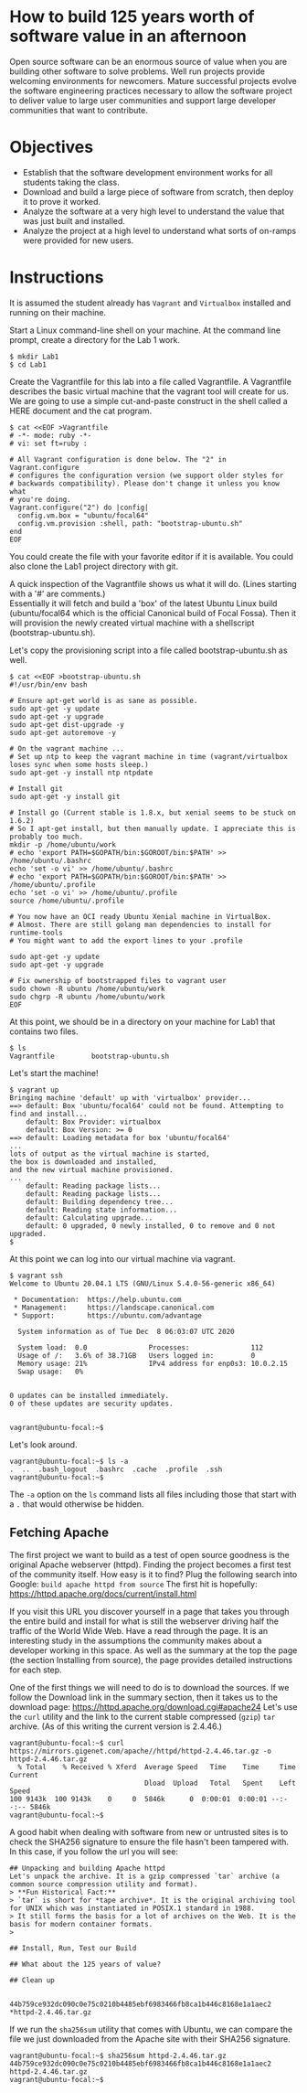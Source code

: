 # How to build 125 years worth of software value in an afternoon
Open source software can be an enormous source of value when you are building other software to solve problems. 
Well run projects provide welcoming environments for newcomers. 
Mature successful projects evolve the software engineering practices necessary to allow the software project to deliver value to large user communities and support large developer communities that want to contribute.  

# Objectives
* Establish that the software development environment works for all students taking the class. 
* Download and build a large piece of software from scratch, then deploy it to prove it worked. 
* Analyze the software at a very high level to understand the value that was just built and installed. 
* Analyze the project at a high level to understand what sorts of on-ramps were provided for new users. 

# Instructions
It is assumed the student already has `Vagrant` and `Virtualbox` installed and running on their machine. 

Start a Linux command-line shell on your machine. At the command line prompt, create a directory for the Lab 1 work. 
```
$ mkdir Lab1
$ cd Lab1
```
Create the Vagrantfile for this lab into a file called Vagrantfile. 
A Vagrantfile describes the basic virtual machine that the vagrant tool will create for us. 
We are going to use a simple cut-and-paste construct in the shell called a HERE document and the cat program. 

```
$ cat <<EOF >Vagrantfile
# -*- mode: ruby -*-
# vi: set ft=ruby :

# All Vagrant configuration is done below. The "2" in Vagrant.configure
# configures the configuration version (we support older styles for
# backwards compatibility). Please don't change it unless you know what
# you're doing.
Vagrant.configure("2") do |config|
  config.vm.box = "ubuntu/focal64"
  config.vm.provision :shell, path: "bootstrap-ubuntu.sh"
end
EOF 
```
You could create the file with your favorite editor if it is available. 
You could also clone the Lab1 project directory with git. 

A quick inspection of the Vagrantfile shows us what it will do. (Lines starting with a '#' are comments.)  
Essentially it will fetch and build a 'box' of the latest Ubuntu Linux build (ubuntu/focal64 which is the official Canonical build of Focal Fossa). 
Then it will provision the newly created virtual machine with a shellscript (bootstrap-ubuntu.sh). 

Let's copy the provisioning script into a file called bootstrap-ubuntu.sh as well. 
```
$ cat <<EOF >bootstrap-ubuntu.sh
#!/usr/bin/env bash

# Ensure apt-get world is as sane as possible.
sudo apt-get -y update
sudo apt-get -y upgrade
sudo apt-get dist-upgrade -y
sudo apt-get autoremove -y

# On the vagrant machine ...
# Set up ntp to keep the vagrant machine in time (vagrant/virtualbox loses sync when some hosts sleep.)
sudo apt-get -y install ntp ntpdate

# Install git
sudo apt-get -y install git

# Install go (Current stable is 1.8.x, but xenial seems to be stuck on 1.6.2)
# So I apt-get install, but then manually update. I appreciate this is probably too much.
mkdir -p /home/ubuntu/work
# echo 'export PATH=$GOPATH/bin:$GOROOT/bin:$PATH' >> /home/ubuntu/.bashrc
echo 'set -o vi' >> /home/ubuntu/.bashrc
# echo 'export PATH=$GOPATH/bin:$GOROOT/bin:$PATH' >> /home/ubuntu/.profile
echo 'set -o vi' >> /home/ubuntu/.profile
source /home/ubuntu/.profile

# You now have an OCI ready Ubuntu Xenial machine in VirtualBox.
# Almost. There are still golang man dependencies to install for runtime-tools
# You might want to add the export lines to your .profile

sudo apt-get -y update
sudo apt-get -y upgrade

# Fix ownership of bootstrapped files to vagrant user
sudo chown -R ubuntu /home/ubuntu/work
sudo chgrp -R ubuntu /home/ubuntu/work
EOF
```
At this point, we should be in a directory on your machine for Lab1 that contains two files. 
```
$ ls
Vagrantfile         bootstrap-ubuntu.sh
```
Let's start the machine!
```
$ vagrant up
Bringing machine 'default' up with 'virtualbox' provider...
==> default: Box 'ubuntu/focal64' could not be found. Attempting to find and install...
    default: Box Provider: virtualbox
    default: Box Version: >= 0
==> default: Loading metadata for box 'ubuntu/focal64'
...
lots of output as the virtual machine is started, 
the box is downloaded and installed, 
and the new virtual machine provisioned. 
... 
    default: Reading package lists...
    default: Reading package lists...
    default: Building dependency tree...
    default: Reading state information...
    default: Calculating upgrade...
    default: 0 upgraded, 0 newly installed, 0 to remove and 0 not upgraded.
$ 
```
At this point we can log into our virtual machine via vagrant. 
```
$ vagrant ssh
Welcome to Ubuntu 20.04.1 LTS (GNU/Linux 5.4.0-56-generic x86_64)

 * Documentation:  https://help.ubuntu.com
 * Management:     https://landscape.canonical.com
 * Support:        https://ubuntu.com/advantage

  System information as of Tue Dec  8 06:03:07 UTC 2020

  System load:  0.0               Processes:               112
  Usage of /:   3.6% of 38.71GB   Users logged in:         0
  Memory usage: 21%               IPv4 address for enp0s3: 10.0.2.15
  Swap usage:   0%


0 updates can be installed immediately.
0 of these updates are security updates.


vagrant@ubuntu-focal:~$
```
Let's look around. 
```
vagrant@ubuntu-focal:~$ ls -a
.  ..  .bash_logout  .bashrc  .cache  .profile  .ssh
vagrant@ubuntu-focal:~$
```
The `-a` option on the `ls` command lists all files including those that start with a `.` that would otherwise be hidden. 

## Fetching Apache
The first project we want to build as a test of open source goodness is the original Apache webserver (httpd). 
Finding the project becomes a first test of the community itself. How easy is it to find? 
Plug the following search into Google: `build apache httpd from source`
The first hit is hopefully: https://httpd.apache.org/docs/current/install.html 

If you visit this URL you discover yourself in a page that takes you through the entire build and install for what is still the webserver driving half the traffic of the World Wide Web. 
Have a read through the page. 
It is an interesting study in the assumptions the community makes about a developer working in this space. 
As well as the summary at the top the page (the section Installing from source), the page provides detailed instructions for each step. 

One of the first things we will need to do is to download the sources. 
If we follow the Download link in the summary section, then it takes us to the download page: https://httpd.apache.org/download.cgi#apache24 
Let's use the `curl` utility and the link to the current stable compressed (`gzip`) `tar` archive. 
(As of this writing the current version is 2.4.46.)

```
vagrant@ubuntu-focal:~$ curl https://mirrors.gigenet.com/apache//httpd/httpd-2.4.46.tar.gz -o httpd-2.4.46.tar.gz
  % Total    % Received % Xferd  Average Speed   Time    Time     Time  Current
                                 Dload  Upload   Total   Spent    Left  Speed
100 9143k  100 9143k    0     0  5846k      0  0:00:01  0:00:01 --:--:-- 5846k
vagrant@ubuntu-focal:~$ 
```
A good habit when dealing with software from new or untrusted sites is to check the SHA256 signature to ensure the file hasn't been tampered with.
In this case, if you follow the url you will see: 
```
## Unpacking and building Apache httpd
Let's unpack the archive. It is a gzip compressed `tar` archive (a common source compression utility and format).
> **Fun Historical Fact:**
> `tar` is short for *tape archive*. It is the original archiving tool for UNIX which was instantiated in POSIX.1 standard in 1988. 
> It still forms the basis for a lot of archives on the Web. It is the basis for modern container formats. 
>

## Install, Run, Test our Build

## What about the 125 years of value? 

## Clean up


44b759ce932dc090c0e75c0210b4485ebf6983466fb8ca1b446c8168e1a1aec2 *httpd-2.4.46.tar.gz

```
If we run the `sha256sum` utility that comes with Ubuntu, we can compare the file we just downloaded from the Apache site with their SHA256 signature. 
```
vagrant@ubuntu-focal:~$ sha256sum httpd-2.4.46.tar.gz
44b759ce932dc090c0e75c0210b4485ebf6983466fb8ca1b446c8168e1a1aec2  httpd-2.4.46.tar.gz
vagrant@ubuntu-focal:~$
```
